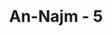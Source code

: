 ---
title: "An-Najm - 5"
no: 5
arabic_no: ٥
ayah: عَلَّمَهٗ شَدِيْدُ الْقُوٰىۙ 
translation: "yang diajarkan kepadanya oleh (Jibril) yang sangat kuat, "
tafsir: "Dalam ayat ini Allah swt menerangkan bahwa Muhammad saw (kawan mereka itu) diajari oleh Jibril. Jibril itu sangat kuat, baik ilmunya maupun amalnya. Dalam firman Allah dijelaskan: \n\nSesungguhnya (Al-Qur'an) itu benar-benar firman (Allah yang dibawa oleh) utusan yang mulia (Jibril), yang memiliki kekuatan, memiliki kedudukan tinggi di sisi (Allah) yang memiliki 'Arsy, yang di sana (di alam malaikat) ditaati dan dipercaya. (at-Takwir/81: 1921) \n\nKemudian Muhammad saw mempelajarinya dan mengamalkannya. Ayat ini merupakan jawaban dari perkataan mereka yang mengatakan bahwa Muhamamd saw itu hanyalah tukang dongeng yang mendongengkan dongeng-dongengan (legendalegenda) orang-orang dahulu. Dari sini jelas bahwa Muhammad saw itu bukan diajari oleh seorang manusia, tapi ia diajari oleh Malaikat Jibril yang sangat kuat. ("
---